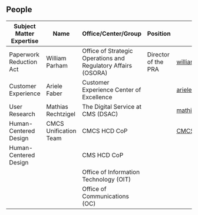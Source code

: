

## People
| Subject Matter Expertise | Name | Office/Center/Group | Position | Email |
| --- | --- | --- | --- | --- |
| Paperwork Reduction Act | William Parham | Office of Strategic Operations and Regulatory Affairs (OSORA) | Director of the PRA | william.parham@cms.hhs.gov |
| Customer Experience | Ariele Faber | Customer Experience Center of Excellence |  | ariele.faber@cms.hhs.gov |
| User Research | Mathias Rechtzigel | The Digital Service at CMS (DSAC) |  | mathias.rechtzigel@cms.hhs.gov |
| Human-Centered Design | CMCS Unification Team | CMCS HCD CoP |  | CMCS_HCD_Unification_Team@cms.hhs.gov |
| Human-Centered Design |  | CMS HCD CoP |  |  |
|  |  | Office of Information Technology (OIT) |  |  |
|  |  | Office of Communications (OC) |  |  |


